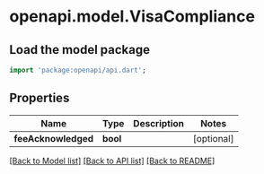 # openapi.model.VisaCompliance

## Load the model package
```dart
import 'package:openapi/api.dart';
```

## Properties
Name | Type | Description | Notes
------------ | ------------- | ------------- | -------------
**feeAcknowledged** | **bool** |  | [optional] 

[[Back to Model list]](../README.md#documentation-for-models) [[Back to API list]](../README.md#documentation-for-api-endpoints) [[Back to README]](../README.md)


